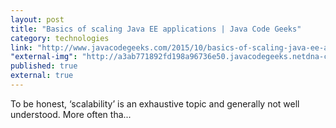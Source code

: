 ```yaml
---
layout: post
title: "Basics of scaling Java EE applications | Java Code Geeks"
category: technologies
link: "http://www.javacodegeeks.com/2015/10/basics-of-scaling-java-ee-applications.html"
"external-img": "http://a3ab771892fd198a96736e50.javacodegeeks.netdna-cdn.com/wp-content/uploads/2012/10/enterprise-java-logo.jpg"
published: true
external: true
---
```

<p>
To be honest, ‘scalability’ is an exhaustive topic and generally not well understood. More often tha...</p>